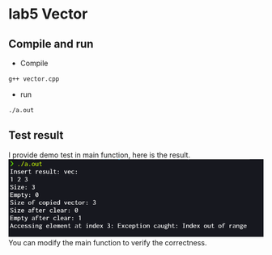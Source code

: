 # lab5 Vector

## Compile and run

- Compile
```bash
g++ vector.cpp
```

- run
```bash
./a.out
```

## Test result

I provide demo test in main function, here is the result.
![](20230523120658.png)
You can modify the main function to verify the correctness.


